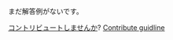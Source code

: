 
まだ解答例がないです。

[コントリビュートしませんか](https://github.com/BFEdev/BFE.dev-solutions/blob/main/react/The-React-Counter_ja.md)?  [Contribute guidline](https://github.com/BFEdev/BFE.dev-solutions#how-to-contribute)
